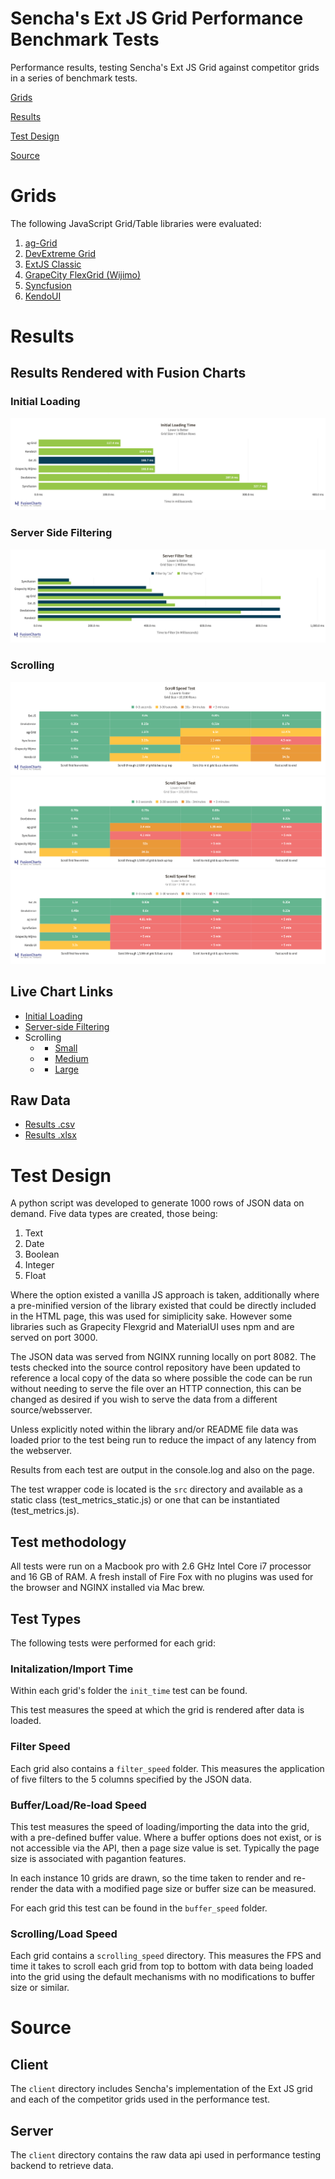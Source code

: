 # Sencha's Ext JS Grid Performance Benchmark Tests

Performance results, testing Sencha's Ext JS Grid against competitor grids in a series of benchmark tests.

[Grids](#Grids)

[Results](#Results)

[Test Design](#Test-Design)

[Source](#Source)

# Grids
The following JavaScript Grid/Table libraries were evaluated:

1. [ag-Grid](https://www.ag-grid.com/)
2. [DevExtreme Grid](https://js.devexpress.com/Overview/DataGrid/)
3. [ExtJS Classic](https://docs.sencha.com/extjs/7.2.0/classic/Ext.grid.Panel.html)
4. [GrapeCity FlexGrid (Wijimo)](https://www.grapecity.com/wijmo-flexgrid)
5. [Syncfusion](https://www.syncfusion.com/javascript-ui-controls/js-data-grid)
6. [KendoUI](https://demos.telerik.com/kendo-ui/grid/index?_ga=2.243489477.1357119994.1584889528-1295651737.1584889528)

# Results

## Results Rendered with Fusion Charts
### Initial Loading
![alt text](./results/charts/intial_load_fc.png)

### Server Side Filtering
![alt text](./results/charts/server_side_filtering_fc.png)

### Scrolling
![alt text](./results/charts/scroll_small.png)
![alt text](./results/charts/scroll_medium.png)
![alt text](./results/charts/scroll_large.png)

## Live Chart Links
* [Initial Loading](https://static.fusioncharts.com/sencha/initial-load-time.html)
* [Server-side Filtering](https://static.fusioncharts.com/sencha/server-filter-test.html)
* Scrolling
    * * [Small](https://static.fusioncharts.com/sencha/scroll-time-small.html)
    * * [Medium](https://static.fusioncharts.com/sencha/scroll-time-mid.html)
    * * [Large](https://static.fusioncharts.com/sencha/scroll-time-large.html)

## Raw Data

* [Results .csv](Grid_Performance_Benchmark_Results_CSV.csv)
* [Results .xlsx](Grid_Performance_Benchmark_Results_XLS.xlsx.cpgz)

# Test Design

A python script was developed to generate 1000 rows of JSON data on demand. Five data types are created, those being:

1. Text
2. Date
3. Boolean
4. Integer
5. Float

Where the option existed a vanilla JS approach is taken, additionally where a pre-minified version of the library existed that could be directly included
in the HTML page, this was used for simiplicity sake. However some libraries such as Grapecity Flexgrid and MaterialUI uses npm and are served on port 3000.

The JSON data was served from NGINX running locally on port 8082. The tests checked into the source control repository have been updated to
reference a local copy of the data so where possible the code can be run without needing to serve the file over an HTTP connection, this can be changed as desired if you wish to serve
the data from a different source/websserver.

Unless explicitly noted within the library and/or README file data was loaded prior to the test being run to reduce the impact of any latency from the webserver.

Results from each test are output in the console.log and also on the page.

The test wrapper code is located is the `src` directory and available as a static class (test_metrics_static.js) or one that can be instantiated (test_metrics.js).

## Test methodology

All tests were run on a Macbook pro with 2.6 GHz Intel Core i7 processor and 16 GB of RAM. A fresh install of Fire Fox with no plugins was used for the browser and NGINX installed via Mac brew.


## Test Types

The following tests were performed for each grid:

### Initalization/Import Time

Within each grid's folder the `init_time` test can be found.

This test measures the speed at which the grid is rendered after data is loaded.

### Filter Speed

Each grid also contains a `filter_speed` folder. This measures the application of
five filters to the 5 columns specified by the JSON data.


### Buffer/Load/Re-load Speed

This test measures the speed of loading/importing the data into the grid, with a pre-defined buffer value.
Where a buffer options does not exist, or is not accessible via the API, then a page size value is set. Typically the page size is associated with pagantion features.

In each instance 10 grids are drawn, so the time taken to render and re-render the data with a modified
page size or buffer size can be measured.

For each grid this test can be found in the `buffer_speed` folder.


### Scrolling/Load Speed

Each grid contains a `scrolling_speed` directory. This measures the FPS and time it takes to scroll each grid from top to bottom with data being loaded into the grid using the default
mechanisms with no modifications to buffer size or similar.

# Source

## Client
The `client` directory includes Sencha's implementation of the Ext JS grid and each of the competitor grids used in the performance test. 

## Server
The `client` directory contains the raw data api used in performance testing backend to retrieve data. 



